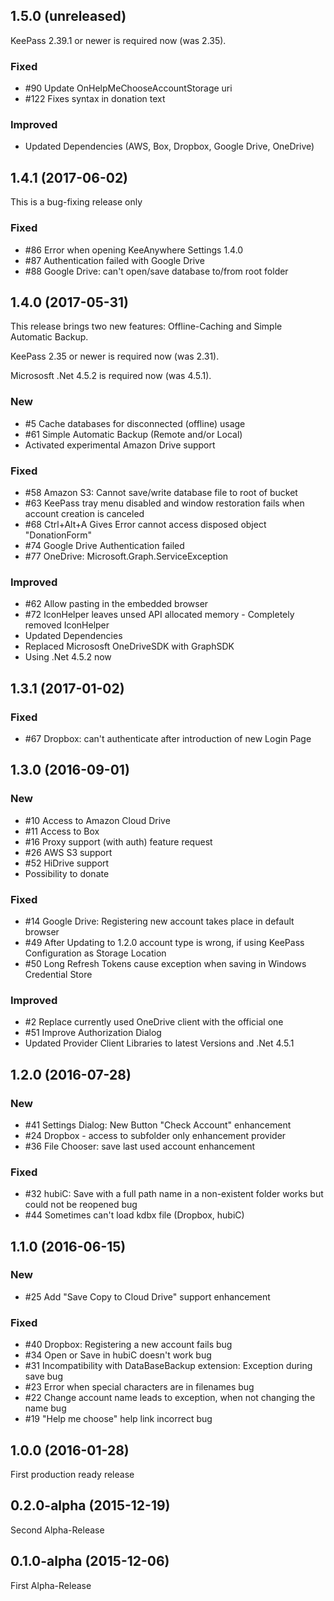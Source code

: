 ## 1.5.0 (unreleased)

KeePass 2.39.1 or newer is required now (was 2.35).

### Fixed

- \#90 Update OnHelpMeChooseAccountStorage uri
- \#122 Fixes syntax in donation text

### Improved

- Updated Dependencies (AWS, Box, Dropbox, Google Drive, OneDrive)


## 1.4.1 (2017-06-02)

This is a bug-fixing release only

### Fixed

- \#86 Error when opening KeeAnywhere Settings 1.4.0
- \#87 Authentication failed with Google Drive
- \#88 Google Drive: can't open/save database to/from root folder


## 1.4.0 (2017-05-31)

This release brings two new features: Offline-Caching and Simple Automatic Backup.

KeePass 2.35 or newer is required now (was 2.31).

Micrososft .Net 4.5.2 is required now (was 4.5.1).


### New

- \#5 Cache databases for disconnected (offline) usage
- \#61 Simple Automatic Backup (Remote and/or Local)
- Activated experimental Amazon Drive support

### Fixed

- \#58 Amazon S3: Cannot save/write database file to root of bucket
- \#63 KeePass tray menu disabled and window restoration fails when account creation is canceled
- \#68 Ctrl+Alt+A Gives Error cannot access disposed object "DonationForm"
- \#74 Google Drive Authentication failed
- \#77 OneDrive: Microsoft.Graph.ServiceException

### Improved

- \#62 Allow pasting in the embedded browser
- \#72 IconHelper leaves unsed API allocated memory - Completely removed IconHelper
- Updated Dependencies
- Replaced Micrososft OneDriveSDK with GraphSDK
- Using .Net 4.5.2 now


## 1.3.1 (2017-01-02)

### Fixed

- \#67 Dropbox: can't authenticate after introduction of new Login Page


## 1.3.0 (2016-09-01)

### New

- \#10 Access to Amazon Cloud Drive
- \#11 Access to Box
- \#16 Proxy support (with auth) feature request
- \#26 AWS S3 support
- \#52 HiDrive support
- Possibility to donate

### Fixed

- \#14 Google Drive: Registering new account takes place in default browser
- \#49 After Updating to 1.2.0 account type is wrong, if using KeePass Configuration as Storage Location
- \#50 Long Refresh Tokens cause exception when saving in Windows Credential Store

### Improved

- \#2 Replace currently used OneDrive client with the official one
- \#51 Improve Authorization Dialog
- Updated Provider Client Libraries to latest Versions and .Net 4.5.1


## 1.2.0 (2016-07-28)

### New

- \#41 Settings Dialog: New Button "Check Account" enhancement
- \#24 Dropbox - access to subfolder only enhancement provider
- \#36 File Chooser: save last used account enhancement

### Fixed

- \#32 hubiC: Save with a full path name in a non-existent folder works but could not be reopened bug
- \#44 Sometimes can't load kdbx file (Dropbox, hubiC)


## 1.1.0 (2016-06-15)

### New

- \#25 Add "Save Copy to Cloud Drive" support enhancement

### Fixed

- \#40 Dropbox: Registering a new account fails bug
- \#34 Open or Save in hubiC doesn't work bug
- \#31 Incompatibility with DataBaseBackup extension: Exception during save bug
- \#23 Error when special characters are in filenames bug
- \#22 Change account name leads to exception, when not changing the name bug
- \#19 "Help me choose" help link incorrect bug



## 1.0.0 (2016-01-28)

First production ready release


## 0.2.0-alpha (2015-12-19)

Second Alpha-Release


## 0.1.0-alpha (2015-12-06)

First Alpha-Release